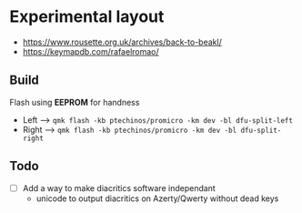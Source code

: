 # Experimental layout

  - https://www.rousette.org.uk/archives/back-to-beakl/
  - https://keymapdb.com/rafaelromao/


## Build
Flash using **EEPROM** for handness
  - Left --> `qmk flash -kb ptechinos/promicro -km dev -bl dfu-split-left`
  - Right --> `qmk flash -kb ptechinos/promicro -km dev -bl dfu-split-right`


## Todo

  - [ ] Add a way to make diacritics software independant
    - unicode to output diacritics on Azerty/Qwerty without dead keys
